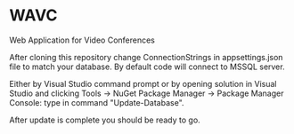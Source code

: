 # WAVC
Web Application for Video Conferences

After cloning this repository change ConnectionStrings in appsettings.json file to match your database.
By default code will connect to MSSQL server.

Either by Visual Studio command prompt or by opening solution in Visual Studio and clicking Tools -> NuGet Package Manager -> Package Manager Console: type in command "Update-Database".

After update is complete you should be ready to go.

